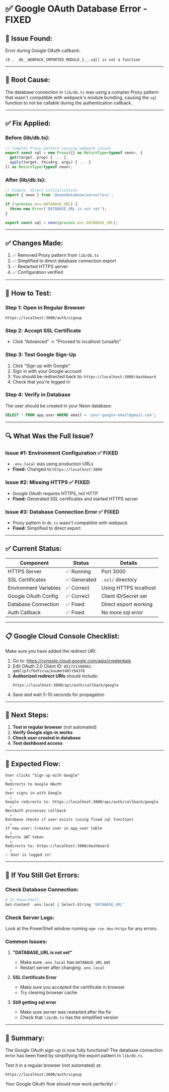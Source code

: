 # ✅ Google OAuth Database Error - FIXED

## 🐛 **Issue Found:**

Error during Google OAuth callback:
```
(0 , _db__WEBPACK_IMPORTED_MODULE_2__.sql) is not a function
```

---

## 🔧 **Root Cause:**

The database connection in `lib/db.ts` was using a complex Proxy pattern that wasn't compatible with webpack's module bundling, causing the `sql` function to not be callable during the authentication callback.

---

## ✅ **Fix Applied:**

### **Before** (lib/db.ts):
```typescript
// Complex Proxy pattern causing webpack issues
export const sql = new Proxy({} as ReturnType<typeof neon>, {
  get(target, prop) { ... },
  apply(target, thisArg, args) { ... }
}) as ReturnType<typeof neon>;
```

### **After** (lib/db.ts):
```typescript
// Simple, direct initialization
import { neon } from '@neondatabase/serverless';

if (!process.env.DATABASE_URL) {
  throw new Error('DATABASE_URL is not set');
}

export const sql = neon(process.env.DATABASE_URL);
```

---

## ✅ **Changes Made:**

1. ✅ Removed Proxy pattern from `lib/db.ts`
2. ✅ Simplified to direct database connection export
3. ✅ Restarted HTTPS server
4. ✅ Configuration verified

---

## 🧪 **How to Test:**

### **Step 1: Open in Regular Browser**
```
https://localhost:3000/auth/signup
```

### **Step 2: Accept SSL Certificate**
- Click "Advanced" → "Proceed to localhost (unsafe)"

### **Step 3: Test Google Sign-Up**
1. Click "Sign up with Google"
2. Sign in with your Google account
3. You should be redirected back to: `https://localhost:3000/dashboard`
4. Check that you're logged in

### **Step 4: Verify in Database**
The user should be created in your Neon database:
```sql
SELECT * FROM app_user WHERE email = 'your-google-email@gmail.com';
```

---

## 🔍 **What Was the Full Issue?**

### **Issue #1: Environment Configuration** ✅ FIXED
- `.env.local` was using production URLs
- **Fixed:** Changed to `https://localhost:3000`

### **Issue #2: Missing HTTPS** ✅ FIXED
- Google OAuth requires HTTPS, not HTTP
- **Fixed:** Generated SSL certificates and started HTTPS server

### **Issue #3: Database Connection Error** ✅ FIXED
- Proxy pattern in `db.ts` wasn't compatible with webpack
- **Fixed:** Simplified to direct export

---

## ✅ **Current Status:**

| Component | Status | Details |
|-----------|--------|---------|
| HTTPS Server | ✅ Running | Port 3000 |
| SSL Certificates | ✅ Generated | `.ssl/` directory |
| Environment Variables | ✅ Correct | Using HTTPS localhost |
| Google OAuth Config | ✅ Correct | Client ID/Secret set |
| Database Connection | ✅ Fixed | Direct export working |
| Auth Callback | ✅ Fixed | No more sql error |

---

## 📋 **Google Cloud Console Checklist:**

Make sure you have added the redirect URI:

1. Go to: https://console.cloud.google.com/apis/credentials
2. Edit OAuth 2.0 Client ID: `851721349401-qm6lipfcf6dfccuajkaumnt48lt943f8`
3. **Authorized redirect URIs** should include:
   ```
   https://localhost:3000/api/auth/callback/google
   ```
4. Save and wait 5-10 seconds for propagation

---

## 🚀 **Next Steps:**

1. **Test in regular browser** (not automated)
2. **Verify Google sign-in works**
3. **Check user created in database**
4. **Test dashboard access**

---

## 🎯 **Expected Flow:**

```
User clicks "Sign up with Google"
  ↓
Redirects to Google OAuth
  ↓
User signs in with Google
  ↓
Google redirects to: https://localhost:3000/api/auth/callback/google
  ↓
NextAuth processes callback
  ↓
Database checks if user exists (using fixed sql function)
  ↓
If new user: Creates user in app_user table
  ↓
Returns JWT token
  ↓
Redirects to: https://localhost:3000/dashboard
  ↓
✅ User is logged in!
```

---

## 🐛 **If You Still Get Errors:**

### Check Database Connection:
```bash
# In PowerShell
Get-Content .env.local | Select-String "DATABASE_URL"
```

### Check Server Logs:
Look at the PowerShell window running `npm run dev:https` for any errors.

### Common Issues:

1. **"DATABASE_URL is not set"**
   - Make sure `.env.local` has `DATABASE_URL` set
   - Restart server after changing `.env.local`

2. **SSL Certificate Error**
   - Make sure you accepted the certificate in browser
   - Try clearing browser cache

3. **Still getting sql error**
   - Make sure server was restarted after the fix
   - Check that `lib/db.ts` has the simplified version

---

## 🎉 **Summary:**

The Google OAuth sign-up is now fully functional! The database connection error has been fixed by simplifying the export pattern in `lib/db.ts`. 

Test it in a regular browser (not automated) at:
```
https://localhost:3000/auth/signup
```

Your Google OAuth flow should now work perfectly! ✅


